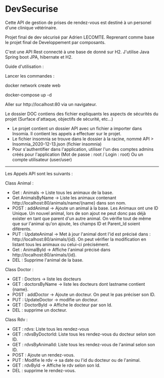 # DevSecurise

Cette API de gestion de prises de rendez-vous est destiné à un personel d'une clinique vétérinaire.

Projet final de dev sécurisé par Adrien LECOMTE. Reprenant comme base le projet final de Developpement par composants.

C'est une API Rest connecté à une base de donné sur H2.
J'utilise Java Spring boot JPA, hibernate et H2.

Guide d'utilisation : <br />

Lancer les commandes :

docker network create web

docker-compose up -d

Aller sur http://localhost:80 via un navigateur. 

Le dossier DOC contiens des fichier expliquants les aspects de sécurités du projet (Surface d'attaque, objectifs de sécurité, etc...)

* Le projet contient un dossier API avec un fichier a importer dans Insomia. Il contient les appels a effectuer sur le projet.
* Le fichier insomnia se trouve dans le dossier à la racine, nommé API > Insomnia_2020-12-13.json (fichier insomnia)
* Pour s'authentifier dans l'application, utiliser l'un des comptes admins créés pour l'application (Mot de passe : root / Login : root) Ou un compte utilisateur (user/user)

****

Les Appels API sont les suivants :

Class Animal  :
 - Get : Animals -> Liste tous les animaux de la base.
 - Get AnimalsByName -> Liste les animaux contenant http://localhost:80/animals/name/{name} dans son nom.
 - POST : addAnimal -> Ajoute un animal à la base. Les Animaux ont une ID Unique. Un nouvel animal, lors de son ajout ne peut donc pas déjà exister en tant que parent d'un autre animal. On vérifie tout de même que sur l'animal qu'on ajoute, les champs ID et Parent_Id soient diférents.
 - PUT : UpdateAnimal -> Met à jour l'animal dont l'id est précisé dans : http://localhost:80/animals/{id}. On peut vérifier la modification en listant tous les animaux ou celui-ci précisément.
 - Get : AnimalById -> Affiche l'animal précisé dans http://localhost:80/animals/{id}.
 - DEL : Supprime l'animal de la base.
 
Class Doctor  :
  - GET : Doctors -> liste les docteurs
  - GET : doctorsByName -> liste les docteurs dont lastname contient {name}.
  - POST : addDoctor -> Ajoute un docteur. On peut le pas préciser son ID.
  - PUT : UpdateDoctor -> modifie un docteur.
  - GET : DoctorById -> Affiche le docteur par son Id.
  - DEL : supprime un docteur.
  

Class Rdv :
   - GET : rdvs: Liste tous les rendez-vous
   - GET : rdvsByDoctorId: Liste tous les rendez-vous du docteur selon son ID.
   - GET : rdvsByAnimalId: Liste tous les rendez-vous de l'animal selon son ID.
   - POST : Ajoute un rendez-vous.
   - PUT : Modifie le rdv -> sa date ou l'id du docteur ou de l'animal.
   - GET : rdvById -> Affiche le rdv selon son Id.
   - DEL : supprime le rendez-vous.

